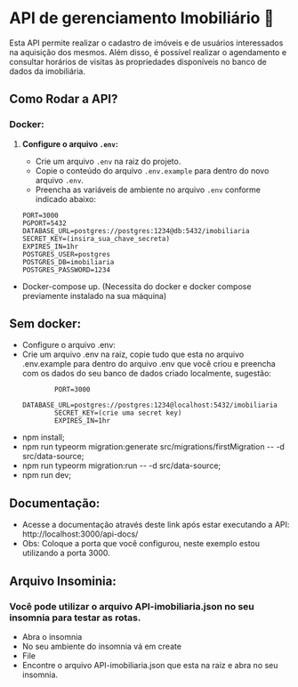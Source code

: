# API de gerenciamento Imobiliário 🏡

Esta API permite realizar o cadastro de imóveis e de usuários interessados na aquisição dos mesmos. Além disso, é possível realizar o agendamento e consultar horários de visitas às propriedades disponíveis no banco de dados da imobiliária.

## Como Rodar a API?

### Docker:

1. **Configure o arquivo `.env`:**
   - Crie um arquivo `.env` na raiz do projeto.
   - Copie o conteúdo do arquivo `.env.example` para dentro do novo arquivo `.env`.
   - Preencha as variáveis de ambiente no arquivo `.env` conforme indicado abaixo:

   ```env
   PORT=3000
   PGPORT=5432
   DATABASE_URL=postgres://postgres:1234@db:5432/imobiliaria
   SECRET_KEY=(insira_sua_chave_secreta)
   EXPIRES_IN=1hr
   POSTGRES_USER=postgres
   POSTGRES_DB=imobiliaria
   POSTGRES_PASSWORD=1234

  - Docker-compose up. (Necessita do docker e docker compose previamente instalado na sua máquina)

## Sem docker:
  - Configure o arquivo .env:
  - Crie um arquivo .env na raiz, copie tudo que esta no arquivo .env.example para dentro do arquivo .env que você criou e preencha com os dados do seu banco de       dados criado localmente, sugestão:
    ```env
            PORT=3000
            DATABASE_URL=postgres://postgres:1234@localhost:5432/imobiliaria
            SECRET_KEY=(crie uma secret key)
            EXPIRES_IN=1hr
  - npm install;
  - npm run typeorm migration:generate src/migrations/firstMigration -- -d src/data-source;
  - npm run typeorm migration:run -- -d src/data-source;
  - npm run dev;

##  Documentação:
  - Acesse a documentação através deste link após estar executando a API: http://localhost:3000/api-docs/
  - Obs: Coloque a porta que você configurou, neste exemplo estou utilizando a porta 3000.

## Arquivo Insominia:
### Você pode utilizar o arquivo API-imobiliaria.json no seu insomnia para testar as rotas.
  - Abra o insomnia
  - No seu ambiente do insomnia vá em create
  - File
  - Encontre o arquivo API-imobiliaria.json que esta na raiz e abra no seu insomnia.
